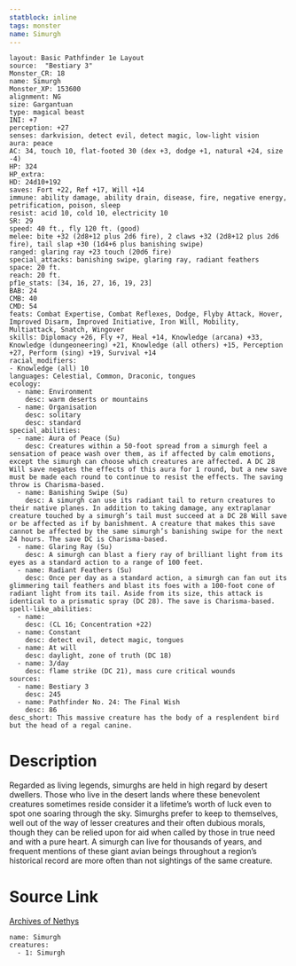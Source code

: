```yaml
---
statblock: inline
tags: monster
name: Simurgh
---
```

```statblock
layout: Basic Pathfinder 1e Layout
source:  "Bestiary 3"
Monster_CR: 18
name: Simurgh
Monster_XP: 153600
alignment: NG
size: Gargantuan
type: magical beast
INI: +7
perception: +27
senses: darkvision, detect evil, detect magic, low-light vision
aura: peace
AC: 34, touch 10, flat-footed 30 (dex +3, dodge +1, natural +24, size -4)
HP: 324
HP_extra: 
HD: 24d10+192
saves: Fort +22, Ref +17, Will +14
immune: ability damage, ability drain, disease, fire, negative energy, petrification, poison, sleep
resist: acid 10, cold 10, electricity 10
SR: 29
speed: 40 ft., fly 120 ft. (good)
melee: bite +32 (2d8+12 plus 2d6 fire), 2 claws +32 (2d8+12 plus 2d6 fire), tail slap +30 (1d4+6 plus banishing swipe)
ranged: glaring ray +23 touch (20d6 fire)
special_attacks: banishing swipe, glaring ray, radiant feathers
space: 20 ft.
reach: 20 ft.
pf1e_stats: [34, 16, 27, 16, 19, 23]
BAB: 24
CMB: 40
CMD: 54
feats: Combat Expertise, Combat Reflexes, Dodge, Flyby Attack, Hover, Improved Disarm, Improved Initiative, Iron Will, Mobility, Multiattack, Snatch, Wingover
skills: Diplomacy +26, Fly +7, Heal +14, Knowledge (arcana) +33, Knowledge (dungeoneering) +21, Knowledge (all others) +15, Perception +27, Perform (sing) +19, Survival +14
racial_modifiers:
- Knowledge (all) 10
languages: Celestial, Common, Draconic, tongues
ecology:
  - name: Environment
    desc: warm deserts or mountains
  - name: Organisation
    desc: solitary
    desc: standard
special_abilities:
  - name: Aura of Peace (Su)
    desc: Creatures within a 50-foot spread from a simurgh feel a sensation of peace wash over them, as if affected by calm emotions, except the simurgh can choose which creatures are affected. A DC 28 Will save negates the effects of this aura for 1 round, but a new save must be made each round to continue to resist the effects. The saving throw is Charisma-based.
  - name: Banishing Swipe (Su)
    desc: A simurgh can use its radiant tail to return creatures to their native planes. In addition to taking damage, any extraplanar creature touched by a simurgh’s tail must succeed at a DC 28 Will save or be affected as if by banishment. A creature that makes this save cannot be affected by the same simurgh’s banishing swipe for the next 24 hours. The save DC is Charisma-based.
  - name: Glaring Ray (Su)
    desc: A simurgh can blast a fiery ray of brilliant light from its eyes as a standard action to a range of 100 feet.
  - name: Radiant Feathers (Su)
    desc: Once per day as a standard action, a simurgh can fan out its glimmering tail feathers and blast its foes with a 100-foot cone of radiant light from its tail. Aside from its size, this attack is identical to a prismatic spray (DC 28). The save is Charisma-based.
spell-like_abilities:
  - name:
    desc: (CL 16; Concentration +22)
  - name: Constant
    desc: detect evil, detect magic, tongues
  - name: At will
    desc: daylight, zone of truth (DC 18)
  - name: 3/day
    desc: flame strike (DC 21), mass cure critical wounds
sources:
  - name: Bestiary 3
    desc: 245
  - name: Pathfinder No. 24: The Final Wish
    desc: 86
desc_short: This massive creature has the body of a resplendent bird but the head of a regal canine.
```
# Description
Regarded as living legends, simurghs are held in high regard by desert dwellers. Those who live in the desert lands where these benevolent creatures sometimes reside consider it a lifetime’s worth of luck even to spot one soaring through the sky. Simurghs prefer to keep to themselves, well out of the way of lesser creatures and their often dubious morals, though they can be relied upon for aid when called by those in true need and with a pure heart. A simurgh can live for thousands of years, and frequent mentions of these giant avian beings throughout a region’s historical record are more often than not sightings of the same creature.
# Source Link
[Archives of Nethys](https://aonprd.com/MonsterDisplay.aspx?ItemName=Simurgh)
```encounter-table
name: Simurgh
creatures:
  - 1: Simurgh
```

